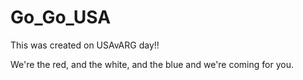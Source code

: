# Go_Go_USA
This was created on USAvARG day!!

We're the red, and the white, and the blue and we're coming for you.
